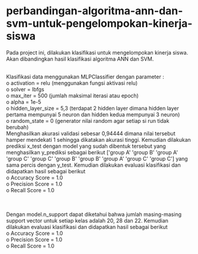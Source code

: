 # perbandingan-algoritma-ann-dan-svm-untuk-pengelompokan-kinerja-siswa
Pada project ini, dilakukan klasifikasi untuk mengelompokan kinerja siswa. Akan dibandingkan hasil klasifikasi algoritma ANN dan SVM.

<br>
Klasifikasi data menggunakan MLPClassifier dengan parameter :<br>
o activation = relu (menggunakan fungsi aktivasi relu)<br>
o solver = lbfgs<br>
o max_iter = 500 (jumlah maksimal iterasi atau epoch)<br>
o alpha = 1e-5<br>
o hidden_layer_size = 5,3 (terdapat 2 hidden layer dimana hidden layer pertama mempunyai 5 neuron dan hidden kedua mempunyai 3 neuron)<br>
o random_state = 0 (generator nilai random agar setiap si run tidak berubah) <br>
Menghasilkan akurasi validasi sebesar 0,94444 dimana nilai tersebut hamper mendekati 1 sehingga dikatakan akurasi tinggi. Kemudian dilakukan prediksi x_test dengan model yang sudah dibentuk tersebut yang menghasilkan y_prediksi sebagai berikut ['group A' 'group B' 'group A' 'group C' 'group C' 'group B' 'group B' 'group A' 'group C' 'group C'] yang sama percis dengan y_test. Kemudian dilakukan evaluasi klasifikasi dan didapatkan hasil sebagai berikut <br>
o Accuracy Score = 1.0<br>
o Precision Score = 1.0<br>
o Recall Score = 1.0<br>

<br><br>
Dengan model.n_support dapat diketahui bahwa jumlah masing-masing support vector untuk setiap kelas adalah 20, 28 dan 22. Kemudian dilakukan evaluasi klasifikasi dan didapatkan hasil sebagai berikut<br>
o Accuracy Score = 1.0<br>
o Precision Score = 1.0<br>
o Recall Score = 1.0<br>

